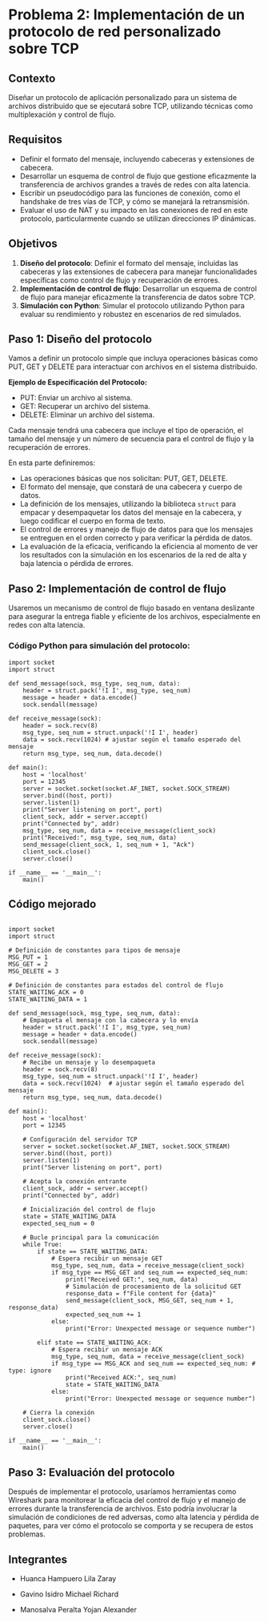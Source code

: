 # Problema 2: Implementación de un protocolo de red personalizado sobre TCP

## Contexto
Diseñar un protocolo de aplicación personalizado para un sistema de archivos distribuido que se ejecutará sobre TCP, utilizando técnicas como multiplexación y control de flujo.

## Requisitos

- Definir el formato del mensaje, incluyendo cabeceras y extensiones de cabecera.
- Desarrollar un esquema de control de flujo que gestione eficazmente la transferencia de archivos grandes a través de redes con alta latencia.
- Escribir un pseudocódigo para las funciones de conexión, como el handshake de tres vías de TCP, y cómo se manejará la retransmisión.
- Evaluar el uso de NAT y su impacto en las conexiones de red en este protocolo, particularmente cuando se utilizan direcciones IP dinámicas.

## Objetivos

1. **Diseño del protocolo**: Definir el formato del mensaje, incluidas las cabeceras y las extensiones de cabecera para manejar funcionalidades específicas como control de flujo y recuperación de errores.
2. **Implementación de control de flujo**: Desarrollar un esquema de control de flujo para manejar eficazmente la transferencia de datos sobre TCP.
3. **Simulación con Python**: Simular el protocolo utilizando Python para evaluar su rendimiento y robustez en escenarios de red simulados.

## Paso 1: Diseño del protocolo

Vamos a definir un protocolo simple que incluya operaciones básicas como PUT, GET y DELETE para interactuar con archivos en el sistema distribuido.

**Ejemplo de Especificación del Protocolo:**
- PUT: Enviar un archivo al sistema.
- GET: Recuperar un archivo del sistema.
- DELETE: Eliminar un archivo del sistema.

Cada mensaje tendrá una cabecera que incluye el tipo de operación, el tamaño del mensaje y un número de secuencia para el control de flujo y la recuperación de errores.

En esta parte definiremos:
- Las operaciones básicas que nos solicitan: PUT, GET, DELETE.
- El formato del mensaje, que constará de una cabecera y cuerpo de datos.
- La definición de los mensajes, utilizando la biblioteca `struct` para empacar y desempaquetar los datos del mensaje en la cabecera, y luego codificar el cuerpo en forma de texto.
- El control de errores y manejo de flujo de datos para que los mensajes se entreguen en el orden correcto y para verificar la pérdida de datos.
- La evaluación de la eficacia, verificando la eficiencia al momento de ver los resultados con la simulación en los escenarios de la red de alta y baja latencia o pérdida de errores.

## Paso 2: Implementación de control de flujo

Usaremos un mecanismo de control de flujo basado en ventana deslizante para asegurar la entrega fiable y eficiente de los archivos, especialmente en redes con alta latencia.

### Código Python para simulación del protocolo:

```
import socket 
import struct 

def send_message(sock, msg_type, seq_num, data): 
    header = struct.pack('!I I', msg_type, seq_num) 
    message = header + data.encode() 
    sock.sendall(message) 

def receive_message(sock): 
    header = sock.recv(8) 
    msg_type, seq_num = struct.unpack('!I I', header) 
    data = sock.recv(1024) # ajustar según el tamaño esperado del mensaje 
    return msg_type, seq_num, data.decode() 

def main(): 
    host = 'localhost' 
    port = 12345 
    server = socket.socket(socket.AF_INET, socket.SOCK_STREAM) 
    server.bind((host, port)) 
    server.listen(1) 
    print("Server listening on port", port) 
    client_sock, addr = server.accept() 
    print("Connected by", addr) 
    msg_type, seq_num, data = receive_message(client_sock) 
    print("Received:", msg_type, seq_num, data) 
    send_message(client_sock, 1, seq_num + 1, "Ack") 
    client_sock.close() 
    server.close() 

if __name__ == '__main__': 
    main()
```

## Código mejorado

```

import socket
import struct

# Definición de constantes para tipos de mensaje
MSG_PUT = 1
MSG_GET = 2
MSG_DELETE = 3

# Definición de constantes para estados del control de flujo
STATE_WAITING_ACK = 0
STATE_WAITING_DATA = 1

def send_message(sock, msg_type, seq_num, data):
    # Empaqueta el mensaje con la cabecera y lo envía
    header = struct.pack('!I I', msg_type, seq_num)
    message = header + data.encode()
    sock.sendall(message)

def receive_message(sock):
    # Recibe un mensaje y lo desempaqueta
    header = sock.recv(8)
    msg_type, seq_num = struct.unpack('!I I', header)
    data = sock.recv(1024)  # ajustar según el tamaño esperado del mensaje
    return msg_type, seq_num, data.decode()

def main():
    host = 'localhost'
    port = 12345

    # Configuración del servidor TCP
    server = socket.socket(socket.AF_INET, socket.SOCK_STREAM)
    server.bind((host, port))
    server.listen(1)
    print("Server listening on port", port)

    # Acepta la conexión entrante
    client_sock, addr = server.accept()
    print("Connected by", addr)

    # Inicialización del control de flujo
    state = STATE_WAITING_DATA
    expected_seq_num = 0

    # Bucle principal para la comunicación
    while True:
        if state == STATE_WAITING_DATA:
            # Espera recibir un mensaje GET
            msg_type, seq_num, data = receive_message(client_sock)
            if msg_type == MSG_GET and seq_num == expected_seq_num:
                print("Received GET:", seq_num, data)
                # Simulación de procesamiento de la solicitud GET
                response_data = f"File content for {data}"
                send_message(client_sock, MSG_GET, seq_num + 1, response_data)
                expected_seq_num += 1
            else:
                print("Error: Unexpected message or sequence number")

        elif state == STATE_WAITING_ACK:
            # Espera recibir un mensaje ACK
            msg_type, seq_num, data = receive_message(client_sock)
            if msg_type == MSG_ACK and seq_num == expected_seq_num: # type: ignore
                print("Received ACK:", seq_num)
                state = STATE_WAITING_DATA
            else:
                print("Error: Unexpected message or sequence number")

    # Cierra la conexión
    client_sock.close()
    server.close()

if __name__ == '__main__':
    main()
```


## Paso 3: Evaluación del protocolo

Después de implementar el protocolo, usaríamos herramientas como Wireshark para monitorear la eficacia del control de flujo y el manejo de errores durante la transferencia de archivos. Esto podría involucrar la simulación de condiciones de red adversas, como alta latencia y pérdida de paquetes, para ver cómo el protocolo se comporta y se recupera de estos problemas.

## Integrantes

- Huanca Hampuero Lila Zaray

- Gavino Isidro Michael Richard

- Manosalva Peralta Yojan Alexander
